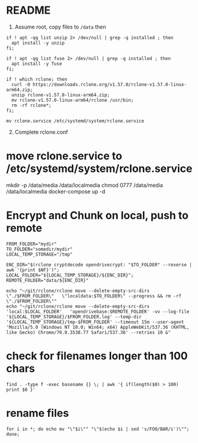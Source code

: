 # README

1) Assume root, copy files to `/data` then

```
if ! apt -qq list unzip 2> /dev/null | grep -q installed ; then
  apt install -y unzip
fi;

if ! apt -qq list fuse 2> /dev/null | grep -q installed ; then
  apt install -y fuse
fi;

if ! which rclone; then
  curl -O https://downloads.rclone.org/v1.57.0/rclone-v1.57.0-linux-arm64.zip;
  unzip rclone-v1.57.0-linux-arm64.zip;
  mv rclone-v1.57.0-linux-arm64/rclone /usr/bin;
  rm -rf rclone*;
fi;

mv rclone.service /etc/systemd/system/rclone.service
```

2) Complete rclone.conf

# move rclone.service to /etc/systemd/system/rclone.service
mkdir -p /data/media /data/localmedia
chmod 0777 /data/media /data/localmedia
docker-compose up -d

# Encrypt and Chunk on local, push to remote
```
FROM_FOLDER="mydir"
TO_FOLDER="somedir/mydir"
LOCAL_TEMP_STORAGE="/tmp"

ENC_DIR="$(rclone cryptdecode opendrivecrypt: "$TO_FOLDER" --reverse | awk '{print $NF}')";
LOCAL_FOLDER="${LOCAL_TEMP_STORAGE}/${ENC_DIR}";
REMOTE_FOLDER="data/${ENC_DIR}"

echo "~/git/rclone/rclone move --delete-empty-src-dirs \"./$FROM_FOLDER\"   \"localdata:$TO_FOLDER\" --progress && rm -rf \"./$FROM_FOLDER\""
echo "~/git/rclone/rclone move --delete-empty-src-dirs 'local:$LOCAL_FOLDER'   'opendrivebase:$REMOTE_FOLDER' -vv --log-file '${LOCAL_TEMP_STORAGE}/$FROM_FOLDER.log' --temp-dir '${LOCAL_TEMP_STORAGE}/tmp-$FROM_FOLDER' --timeout 15m --user-agent 'Mozilla/5.0 (Windows NT 10.0; Win64; x64) AppleWebKit/537.36 (KHTML, like Gecko) Chrome/70.0.3538.77 Safari/537.36' --retries 10 &"
```

# check for filenames longer than 100 chars
```
find . -type f -exec basename {} \; | awk '{ if(length($0) > 100) print $0 }'
```

# rename files
```
for i in *; do echo mv "\"$i\"" "\"$(echo $i | sed 's/FOO/BAR/i')\""; done;
```
